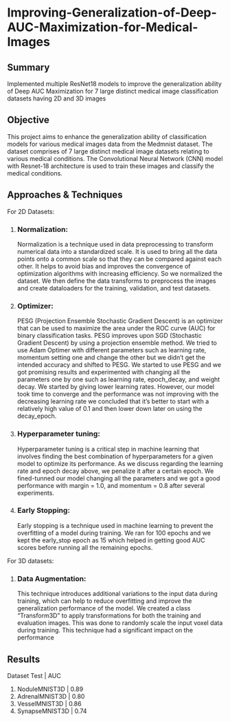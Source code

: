 # Improving-Generalization-of-Deep-AUC-Maximization-for-Medical-Images
## Summary
Implemented multiple ResNet18 models to improve the generalization ability of Deep AUC Maximization for 7 large distinct medical image classification datasets having 2D and 3D images

## Objective
This project aims to enhance the generalization ability of classification models for various medical images data from the Medmnist dataset. The dataset comprises of 7 large distinct medical image datasets relating to various medical conditions. The Convolutional Neural Network (CNN) model with Resnet-18 architecture is used to train these images and classify the medical conditions.

## Approaches & Techniques
For 2D Datasets:
1. ### Normalization:
   Normalization is a technique used in data preprocessing to transform numerical data into a standardized scale. It is used to bring all the data points onto a common scale so that they can be compared against each other. It helps to avoid bias and improves the convergence of optimization algorithms with increasing efficiency. So we normalized the dataset. We then define the data transforms to preprocess the images and create dataloaders for the training, validation, and test datasets.
3. ### Optimizer:
   PESG (Projection Ensemble Stochastic Gradient Descent) is an optimizer that can be used to maximize the area under the ROC curve (AUC) for binary classification tasks. PESG improves upon SGD (Stochastic Gradient Descent) by using a projection ensemble method. We tried to use Adam Optimer with different parameters such as learning rate, momentum setting one and change the other but we didn’t get the intended accuracy and shifted to PESG. We started to use PESG and we got promising results and experimented with changing all the parameters one by one such as learning rate, epoch_decay, and weight decay. We started by giving lower learning rates. However, our model took time to converge and the performance was not improving with the decreasing learning rate we concluded that it’s better to start with a relatively high value of 0.1 and then lower down later on using the decay_epoch.
5. ### Hyperparameter tuning:
   Hyperparameter tuning is a critical step in machine learning that involves finding the best combination of hyperparameters for a given model to optimize its performance. As we discuss regarding the learning rate and epoch decay above, we penalize it after a certain epoch. We fined-tunned our model changing all the parameters and we got a good performance with margin = 1.0, and momentum = 0.8 after several experiments.
6. ### Early Stopping:
   Early stopping is a technique used in machine learning to prevent the overfitting of a model during training. We ran for 100 epochs and we kept the early_stop epoch as 15 which helped in getting good AUC scores before running all the remaining epochs.

For 3D datasets:
1. ### Data Augmentation:
   This technique introduces additional variations to the input data during training, which can help to reduce overfitting and improve the generalization performance of the model. We created a class “Transform3D” to apply transformations for both the training and evaluation images. This was done to randomly scale the input voxel data during training. This technique had a significant impact on the performance


## Results
Dataset Test | AUC
1. NoduleMNIST3D | 0.89
2. AdrenalMNIST3D | 0.80
3. VesselMNIST3D | 0.86
4. SynapseMNIST3D | 0.74
